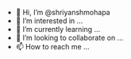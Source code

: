 - 👋 Hi, I’m @shriyanshmohapa
- 👀 I’m interested in ...
- 🌱 I’m currently learning ...
- 💞️ I’m looking to collaborate on ...
- 📫 How to reach me ...

<!---
shriyanshmohapa/shriyanshmohapa is a ✨ special ✨ repository because its `README.md` (this file) appears on your GitHub profile.
You can click the Preview link to take a look at your changes.
--->
